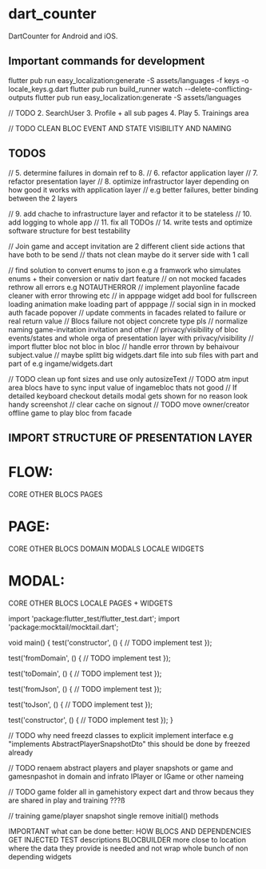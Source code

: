 # dart_counter

DartCounter for Android and iOS.

## Important commands for development

flutter pub run easy_localization:generate -S assets/languages -f keys -o locale_keys.g.dart
flutter pub run build_runner watch --delete-conflicting-outputs
flutter pub run easy_localization:generate -S assets/languages

// TODO 2. SearchUser 3. Profile + all sub pages 4. Play 5. Trainings area

// TODO CLEAN BLOC EVENT AND STATE VISIBILITY AND NAMING

## TODOS

// 5. determine failures in domain ref to 8.
// 6. refactor application layer
// 7. refactor presentation layer
// 8. optimize infrastructor layer depending on how good it works with application layer
// e.g better failures, better binding between the 2 layers

// 9. add chache to infrastructure layer and refactor it to be stateless
// 10. add logging to whole app
// 11. fix all TODOs
// 14. write tests and optimize software structure for best testability

// Join game and accept invitation are 2 different client side actions that have both to be send
// thats not clean maybe do it server side with 1 call

// find solution to convert enums to json e.g a framwork who simulates enums + their conversion or nativ dart feature
// on not mocked facades rethrow all errors e.g NOTAUTHERROR
// implement playonline facade cleaner with error throwing etc
// in apppage widget add bool for fullscreen loading animation make loading part of apppage
// social sign in in mocked auth facade popover
// update comments in facades related to failure or real return value
// Blocs failure not object concrete type pls
// normalize naming game-invitation invitation and other
// privacy/visibility of bloc events/states and whole orga of presentation layer with privacy/visibility
// import flutter bloc not bloc in bloc
// handle error thrown by behaivour subject.value
// maybe splitt big widgets.dart file into sub files with part and part of e.g ingame/widgets.dart

// TODO clean up font sizes and use only autosizeText
// TODO atm input area blocs have to sync input value of ingamebloc thats not good
// If detailed keyboard checkout details modal gets shown for no reason look handy screenshot
// clear cache on signout
// TODO move owner/creator offline game to play bloc from facade

## IMPORT STRUCTURE OF PRESENTATION LAYER

# FLOW:

CORE
OTHER
BLOCS
PAGES

# PAGE:

CORE
OTHER
BLOCS
DOMAIN
MODALS
LOCALE WIDGETS

# MODAL:

CORE
OTHER
BLOCS
LOCALE PAGES + WIDGETS

import 'package:flutter_test/flutter_test.dart';
import 'package:mocktail/mocktail.dart';

void main() {
test('constructor', () {
// TODO implement test
});

test('fromDomain', () {
// TODO implement test
});

test('toDomain', () {
// TODO implement test
});

test('fromJson', () {
// TODO implement test
});

test('toJson', () {
// TODO implement test
});

test('constructor', () {
// TODO implement test
});
}

// TODO why need freezd classes to explicit implement interface e.g "implements AbstractPlayerSnapshotDto" this should be done by freezed already


// TODO renaem abstract players and player snapshots or game and gamesnpashot in domain and infrato IPlayer or IGame or other nameing


// TODO game folder all in gamehistory expect dart and throw becaus they are shared in play and training ???ß

// training game/player snapshot single remove initial() methods

IMPORTANT what can be done better:
HOW BLOCS AND DEPENDENCIES GET INJECTED
TEST descriptions
BLOCBUILDER more close to location where the data they provide is needed and not wrap whole bunch of non depending widgets